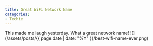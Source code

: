 ```yaml
---
title: Great WiFi Network Name
categories:
- Techie
---
```


This made me laugh yesterday. What a great network name!
![](/assets/posts/{{ page.date | date: "%Y" }}/best-wifi-name-ever.png)
